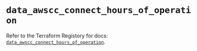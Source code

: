 # `data_awscc_connect_hours_of_operation`

Refer to the Terraform Registory for docs: [`data_awscc_connect_hours_of_operation`](https://registry.terraform.io/providers/hashicorp/awscc/0.70.0/docs/data-sources/connect_hours_of_operation).
